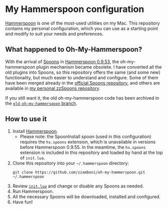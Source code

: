 # My Hammerspoon configuration

[Hammerspoon](http://www.hammerspoon.org/) is one of the most-used
utilities on my Mac. This repository contains my personal configuration,
which you can use as a starting point and modify to suit your needs
and preferences.

## What happened to Oh-My-Hammerspoon?

With the arrival of
[Spoons](https://github.com/Hammerspoon/hammerspoon/blob/master/SPOONS.md) in
[Hammerspoon 0.9.53](http://www.hammerspoon.org/releasenotes/0.9.53.html),
the oh-my-hammerspoon plugin mechanism became obsolete. I have
converted all the old plugins into Spoons, so this repository offers
the same (and some new) functionality, but much easier to understand
and configure. Some of them have been merged already in
the [official Spoons repository](http://www.hammerspoon.org/Spoons/),
and others are available in
[my personal zzSpoons repository](http://zzamboni.org/zzSpoons/).

If you still want it, the old oh-my-hammerspoon code has been archived in the
[`old-oh-my-hammerspoon` branch](https://github.com/zzamboni/oh-my-hammerspoon/tree/old-oh-my-hammerspoon).

## How to use it

1. Install [Hammerspoon](http://www.hammerspoon.org/).
   * Please note: the SpoonInstall spoon (used in this configuration)
     requires the `hs.spoons` extension, which is unavailable in
     versions before Hammerspoon 0.9.55. In the meantime, the
     `hs.spoons` extension is included in this repository and loaded
     by hand at the top of `init.lua`.
2. Clone this repository into your `~/.hammerspoon` directory:
   ```
   git clone https://github.com/zzamboni/oh-my-hammerspoon.git ~/.hammerspoon
   ```
3. Review
   [`init.lua`](https://github.com/zzamboni/dot-hammerspoon/blob/master/init.lua) and
   change or disable any Spoons as needed.
4. Run Hammerspoon.
5. All the necessary Spoons will be downloaded, installed and
   configured.
6. Have fun!


